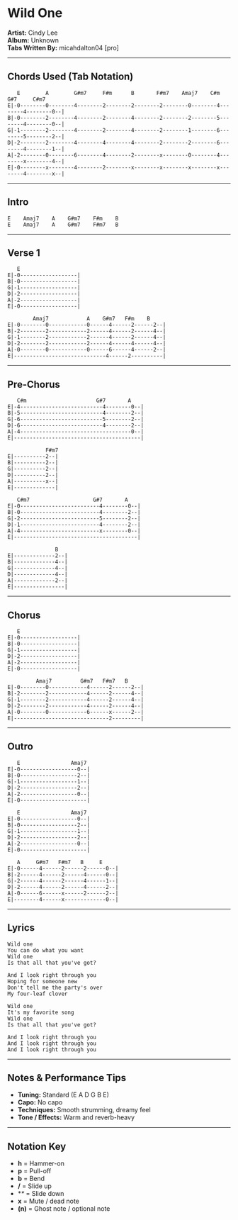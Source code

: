 # Wild One

**Artist:** Cindy Lee  
**Album:** Unknown  
**Tabs Written By:** micahdalton04 [pro]

---

## Chords Used (Tab Notation)

```plaintext
   E        A        G#m7     F#m      B       F#m7    Amaj7    C#m     G#7     C#m7
E|-0--------0--------4--------2--------2--------2--------0--------4--------4--------0--|
B|-0--------2--------4--------2--------4--------2--------2--------5--------4--------0--|
G|-1--------2--------4--------2--------4--------2--------1--------6--------5--------2--|
D|-2--------2--------4--------4--------4--------2--------2--------6--------4--------1--|
A|-2--------0--------6--------4--------2--------x--------0--------4--------x--------4--|
E|-0--------x--------4--------2--------x--------x--------x--------x--------4--------x--|
```

---

## Intro

```plaintext
E    Amaj7    A    G#m7    F#m    B  
E    Amaj7    A    G#m7    F#m7   B  
```

---

## Verse 1

```plaintext
   E
E|-0------------------|
B|-0------------------|
G|-1------------------|
D|-2------------------|
A|-2------------------|
E|-0------------------|

        Amaj7            A    G#m7   F#m    B
E|-0--------0------------0------4------2------2--|
B|-2--------2------------2------4------2------4--|
G|-1--------2------------2------4------2------4--|
D|-2--------2------------2------4------4------4--|
A|-0--------0------------0------6------4------2--|
E|-----------------------------4------2----------|
```

---

## Pre-Chorus

```plaintext
   C#m                      G#7       A
E|-4--------------------------4--------0--|
B|-5--------------------------4--------2--|
G|-6--------------------------5--------2--|
D|-6--------------------------4--------2--|
A|-4-----------------------------------0--|
E|----------------------------------------|

            F#m7
E|----------2--|
B|----------2--|
G|----------2--|
D|----------2--|
A|----------x--|
E|-------------|
```

```plaintext
   C#m7                    G#7       A
E|-0-------------------------4--------0--|
B|-0-------------------------4--------2--|
G|-2-------------------------5--------2--|
D|-1-------------------------4--------2--|
A|-4-------------------------x--------0--|
E|---------------------------------------|

               B
E|-------------2--|
B|-------------4--|
G|-------------4--|
D|-------------4--|
A|-------------2--|
E|----------------|
```

---

## Chorus

```plaintext
   E
E|-0------------------|
B|-0------------------|
G|-1------------------|
D|-2------------------|
A|-2------------------|
E|-0------------------|

         Amaj7         G#m7   F#m7   B
E|-0--------0------------4------2------2--|
B|-2--------2------------4------2------4--|
G|-1--------2------------4------2------4--|
D|-2--------2------------4------2------4--|
A|-0--------0------------6------x------2--|
E|------------------------------2---------|
```

---

## Outro

```plaintext
   E                Amaj7
E|-0------------------0--|
B|-0------------------2--|
G|-1------------------1--|
D|-2------------------2--|
A|-2------------------0--|
E|-0---------------------|

   E                Amaj7
E|-0------------------0--|
B|-0------------------2--|
G|-1------------------1--|
D|-2------------------2--|
A|-2------------------0--|
E|-0---------------------|

   A     G#m7   F#m7   B     E
E|-0------4------2------2------0--|
B|-2------4------2------4------0--|
G|-2------4------2------4------1--|
D|-2------4------2------4------2--|
A|-0------6------x------2------2--|
E|--------4------x-------------0--|
```

---

## Lyrics

```
Wild one
You can do what you want
Wild one
Is that all that you've got?

And I look right through you
Hoping for someone new
Don't tell me the party's over
My four-leaf clover

Wild one
It's my favorite song
Wild one
Is that all that you've got?

And I look right through you
And I look right through you
And I look right through you
```

---
## Notes & Performance Tips

- **Tuning:** Standard (E A D G B E)  
- **Capo:** No capo  
- **Techniques:** Smooth strumming, dreamy feel  
- **Tone / Effects:** Warm and reverb-heavy  

---

## Notation Key

- **h** = Hammer-on  
- **p** = Pull-off  
- **b** = Bend  
- **/** = Slide up  
- **\** = Slide down  
- **x** = Mute / dead note  
- **(n)** = Ghost note / optional note

